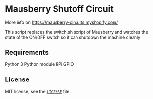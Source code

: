 # Mausberry Shutoff Circuit

More info on https://mausberry-circuits.myshopify.com/

This script replaces the switch.sh script of Mausberry and watches the state
of the ON/OFF switch so it can shutdown the machine cleanly

## Requirements

Python 3
Python module RPi.GPIO

## License

MIT license, see the [`LICENSE`](LICENSE) file.
